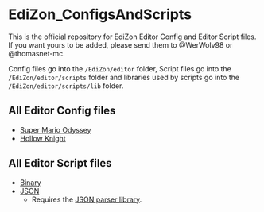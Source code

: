 # EdiZon_ConfigsAndScripts

This is the official repository for EdiZon Editor Config and Editor Script files. If you want yours to be added, please send them to @WerWolv98 or @thomasnet-mc.

Config files go into the `/EdiZon/editor` folder, Script files go into the `/EdiZon/editor/scripts` folder and libraries used by scripts go into the `/EdiZon/editor/scripts/lib` folder.

## All Editor Config files
- [Super Mario Odyssey](https://github.com/WerWolv98/EdiZon_ConfigsAndScripts/blob/master/Configs/0100000000010000.json)
- [Hollow Knight](https://github.com/WerWolv98/EdiZon_ConfigsAndScripts/blob/master/Configs/0100633007D48000.json)

## All Editor Script files
- [Binary](https://github.com/WerWolv98/EdiZon_ConfigsAndScripts/blob/master/Scripts/bin.lua)
- [JSON](https://github.com/WerWolv98/EdiZon_ConfigsAndScripts/blob/master/Scripts/json.lua)
   - Requires the [JSON parser library](https://github.com/WerWolv98/EdiZon_ConfigsAndScripts/blob/master/Scripts/lib/json.lua).
